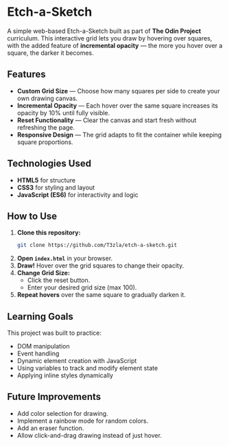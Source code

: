 # Etch-a-Sketch

A simple web-based Etch-a-Sketch built as part of **The Odin Project** curriculum.
This interactive grid lets you draw by hovering over squares, with the added feature of **incremental opacity** — the more you hover over a square, the darker it becomes.

## Features
- **Custom Grid Size** — Choose how many squares per side to create your own drawing canvas.
- **Incremental Opacity** — Each hover over the same square increases its opacity by 10% until fully visible.
- **Reset Functionality** — Clear the canvas and start fresh without refreshing the page.
- **Responsive Design** — The grid adapts to fit the container while keeping square proportions.

## Technologies Used
- **HTML5** for structure
- **CSS3** for styling and layout
- **JavaScript (ES6)** for interactivity and logic

## How to Use
1. **Clone this repository:**
   ```bash
   git clone https://github.com/T3zla/etch-a-sketch.git
   ```
2. **Open `index.html`** in your browser.
3. **Draw!** Hover over the grid squares to change their opacity.
4. **Change Grid Size:**
   - Click the reset button.
   - Enter your desired grid size (max 100).
5. **Repeat hovers** over the same square to gradually darken it.

## Learning Goals
This project was built to practice:
- DOM manipulation
- Event handling
- Dynamic element creation with JavaScript
- Using variables to track and modify element state
- Applying inline styles dynamically

## Future Improvements
- Add color selection for drawing.
- Implement a rainbow mode for random colors.
- Add an eraser function.
- Allow click-and-drag drawing instead of just hover.


